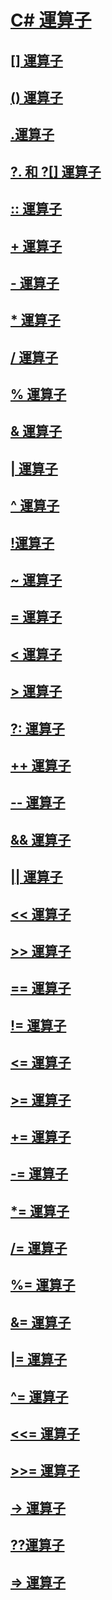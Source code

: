 # [C# 運算子](index.md)
## [[] 運算子](index-operator.md)
## [() 運算子](invocation-operator.md)
## [.運算子](member-access-operator.md)
## [?. 和 ?[] 運算子](null-conditional-operators.md)
## [:: 運算子](namespace-alias-qualifer.md)
## [+ 運算子](addition-operator.md)
## [- 運算子](subtraction-operator.md)
## [* 運算子](multiplication-operator.md)
## [/ 運算子](division-operator.md)
## [% 運算子](modulus-operator.md)
## [& 運算子](and-operator.md)
## [| 運算子](or-operator.md)
## [^ 運算子](xor-operator.md)
## [!運算子](logical-negation-operator.md)
## [~ 運算子](bitwise-complement-operator.md)
## [= 運算子](assignment-operator.md)
## [< 運算子](less-than-operator.md)
## [> 運算子](greater-than-operator.md)
## [?: 運算子](conditional-operator.md)
## [++ 運算子](increment-operator.md)
## [-- 運算子](decrement-operator.md)
## [&& 運算子](conditional-and-operator.md)
## [|| 運算子](conditional-or-operator.md)
## [<< 運算子](left-shift-operator.md)
## [>> 運算子](right-shift-operator.md)
## [== 運算子](equality-comparison-operator.md)
## [!= 運算子](not-equal-operator.md)
## [<= 運算子](less-than-equal-operator.md)
## [>= 運算子](greater-than-equal-operator.md)
## [+= 運算子](addition-assignment-operator.md)
## [-= 運算子](subtraction-assignment-operator.md)
## [*= 運算子](multiplication-assignment-operator.md)
## [/= 運算子](division-assignment-operator.md)
## [%= 運算子](modulus-assignment-operator.md)
## [&= 運算子](and-assignment-operator.md)
## [|= 運算子](or-assignment-operator.md)
## [^= 運算子](xor-assignment-operator.md)
## [<<= 運算子](left-shift-assignment-operator.md)
## [>>= 運算子](right-shift-assignment-operator.md)
## [-> 運算子](dereference-operator.md)
## [??運算子](null-conditional-operator.md)
## [=> 運算子](lambda-operator.md)
